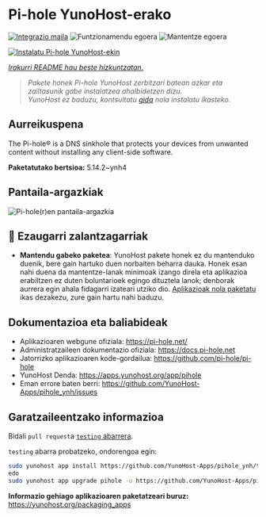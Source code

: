 <!--
Ohart ongi: README hau automatikoki sortu da <https://github.com/YunoHost/apps/tree/master/tools/readme_generator>ri esker
EZ editatu eskuz.
-->

# Pi-hole YunoHost-erako

[![Integrazio maila](https://dash.yunohost.org/integration/pihole.svg)](https://dash.yunohost.org/appci/app/pihole) ![Funtzionamendu egoera](https://ci-apps.yunohost.org/ci/badges/pihole.status.svg) ![Mantentze egoera](https://ci-apps.yunohost.org/ci/badges/pihole.maintain.svg)

[![Instalatu Pi-hole YunoHost-ekin](https://install-app.yunohost.org/install-with-yunohost.svg)](https://install-app.yunohost.org/?app=pihole)

*[Irakurri README hau beste hizkuntzatan.](./ALL_README.md)*

> *Pakete honek Pi-hole YunoHost zerbitzari batean azkar eta zailtasunik gabe instalatzea ahalbidetzen dizu.*  
> *YunoHost ez baduzu, kontsultatu [gida](https://yunohost.org/install) nola instalatu ikasteko.*

## Aurreikuspena

The Pi-hole® is a DNS sinkhole that protects your devices from unwanted content without installing any client-side software.

**Paketatutako bertsioa:** 5.14.2~ynh4

## Pantaila-argazkiak

![Pi-hole(r)en pantaila-argazkia](./doc/screenshots/dashboard.png)

## :red_circle: Ezaugarri zalantzagarriak

- **Mantendu gabeko paketea**: YunoHost pakete honek ez du mantenduko duenik, bere gain hartuko duen norbaiten beharra dauka. Honek esan nahi duena da mantentze-lanak minimoak izango direla eta aplikazioa erabiltzen ez duten boluntarioek egingo dituztela lanok; denborak aurrera egin ahala fidagarri izateari utziko dio. [Aplikazioak nola paketatu](https://yunohost.org/packaging_apps_intro) ikas dezakezu, zure gain hartu nahi baduzu.

## Dokumentazioa eta baliabideak

- Aplikazioaren webgune ofiziala: <https://pi-hole.net/>
- Administratzaileen dokumentazio ofiziala: <https://docs.pi-hole.net>
- Jatorrizko aplikazioaren kode-gordailua: <https://github.com/pi-hole/pi-hole>
- YunoHost Denda: <https://apps.yunohost.org/app/pihole>
- Eman errore baten berri: <https://github.com/YunoHost-Apps/pihole_ynh/issues>

## Garatzaileentzako informazioa

Bidali `pull request`a [`testing` abarrera](https://github.com/YunoHost-Apps/pihole_ynh/tree/testing).

`testing` abarra probatzeko, ondorengoa egin:

```bash
sudo yunohost app install https://github.com/YunoHost-Apps/pihole_ynh/tree/testing --debug
edo
sudo yunohost app upgrade pihole -u https://github.com/YunoHost-Apps/pihole_ynh/tree/testing --debug
```

**Informazio gehiago aplikazioaren paketatzeari buruz:** <https://yunohost.org/packaging_apps>
